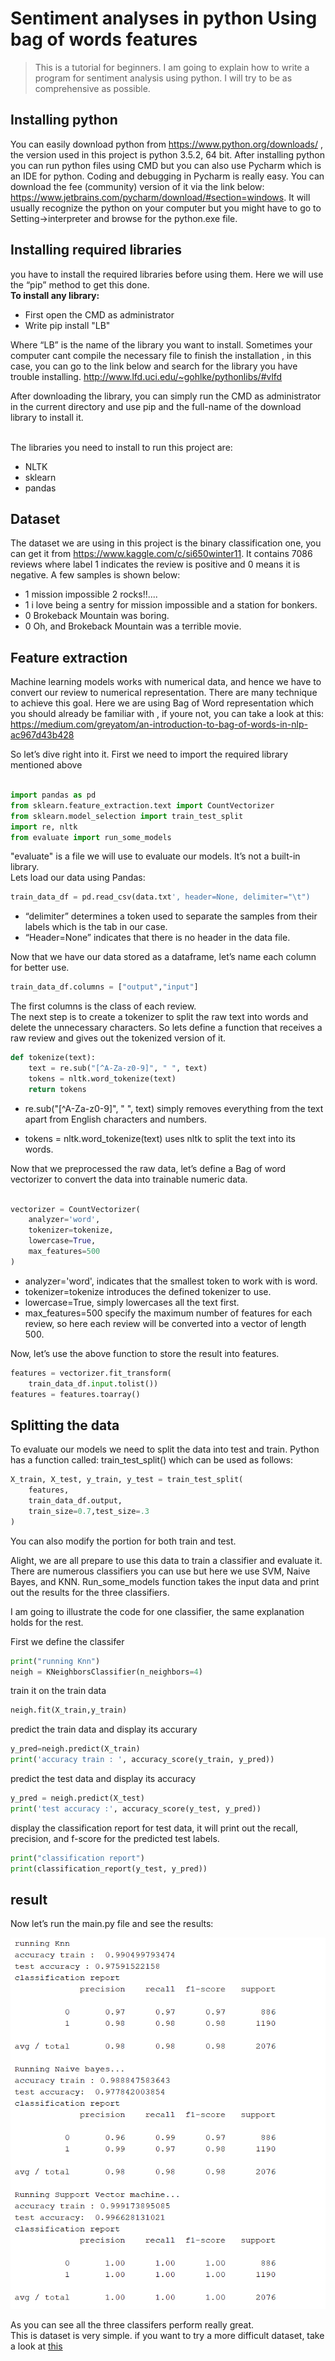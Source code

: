 # Sentiment analyses in python Using bag of words features

> This is a tutorial for beginners.
I am going to explain how to write a program for sentiment analysis
using python. I will try to be as comprehensive  as possible. 


## Installing python
You can easily download python from https://www.python.org/downloads/ , the version used in this project is python 3.5.2, 64 bit.
After installing python you can run python files using CMD but you can also use Pycharm which is an IDE for python. Coding and debugging in Pycharm is really easy. You can download the fee (community) version of it via the link below:
https://www.jetbrains.com/pycharm/download/#section=windows. 
It will usually recognize the python on your computer but you might have to go to Setting->interpreter and browse for the python.exe file.
## Installing required libraries
you have to install the required libraries before using them. Here we will use the “pip” method to get this done.<br />
**To install any library:**
- First open the CMD as administrator 
- Write pip install "LB" <br />

Where “LB” is the name of the library you want to install.
Sometimes your computer cant compile the necessary file to finish the installation , in this case, you can go to the link below and search for the library you have trouble installing. http://www.lfd.uci.edu/~gohlke/pythonlibs/#vlfd 


After downloading the library, you can simply run the CMD as administrator in the current directory and use pip and the full-name of the download library to install it.<br /><br />

The libraries you need to install to run this project are:
- NLTK
- sklearn
- pandas

## Dataset 
The dataset we are using in this project is the binary classification one, you can get it from https://www.kaggle.com/c/si650winter11.  It contains 7086 reviews where label 1 indicates the review is positive and 0 means it is negative. A few samples is shown below:
- 1	mission impossible 2 rocks!!....
- 1	i love being a sentry for mission impossible and a station for bonkers.
- 0	Brokeback Mountain was boring.
- 0	Oh, and Brokeback Mountain was a terrible movie.


## Feature extraction
Machine learning models works with numerical data, and hence we have to convert our review to numerical representation. There are many technique to achieve this goal.  Here we are using Bag of Word representation which you should already be familiar with , if youre not,  you can take a look at this: https://medium.com/greyatom/an-introduction-to-bag-of-words-in-nlp-ac967d43b428


So let’s dive right into it.
First we need to import the required library mentioned above <br />

``` python

import pandas as pd
from sklearn.feature_extraction.text import CountVectorizer
from sklearn.model_selection import train_test_split
import re, nltk
from evaluate import run_some_models

```

"evaluate" is a file we will use to evaluate our models. It’s not a built-in library.<br/>
Lets load our data using Pandas:<br/>

```python
train_data_df = pd.read_csv(data.txt', header=None, delimiter="\t")

```

- “delimiter” determines  a token used to separate the samples from their labels which is the tab in our case.
- “Header=None” indicates that there is no header in the data file.

Now that we have our data stored as a dataframe, let’s name each column for better use.

``` python
train_data_df.columns = ["output","input"]

```

The first columns is the class of each review.<br/>
The next step is to create a tokenizer to split the raw text into words and delete the unnecessary characters. So lets define a function that receives a raw review and gives out the tokenized version of it. 

```python
def tokenize(text):
    text = re.sub("[^A-Za-z0-9]", " ", text)
    tokens = nltk.word_tokenize(text)
    return tokens
```

- re.sub("[^A-Za-z0-9]", " ", text) simply removes everything from the text apart from English characters and numbers.

- tokens = nltk.word_tokenize(text) uses nltk to split the text into its words.<br/>


Now that we preprocessed the raw data, let’s define a Bag of word vectorizer to convert the data into trainable numeric data. 

```python

vectorizer = CountVectorizer(
    analyzer='word',
    tokenizer=tokenize,
    lowercase=True,
    max_features=500
)

```

- analyzer='word', indicates that the smallest token to work with is word.
- tokenizer=tokenize introduces the defined tokenizer to use.
- lowercase=True, simply lowercases all the text first.
- max_features=500 specify the maximum number of features for each review, so here each review will be converted into a vector of length 500.

Now, let’s use the above function to store the result into features.

```python
features = vectorizer.fit_transform(
    train_data_df.input.tolist())
features = features.toarray()

```

## Splitting the data

To evaluate our models we need to split the data into test and train. Python has a function called: train_test_split() which can be used as follows:

```python
X_train, X_test, y_train, y_test = train_test_split(
    features,
    train_data_df.output,
    train_size=0.7,test_size=.3
)

```

You can also modify the portion for both train and test.


Alight, we are all prepare to use this data to train a classifier and evaluate it. There are numerous classifiers you can use but here we use SVM, Naive Bayes, and KNN. Run_some_models function takes the input data and print out the results for the three classifiers. 

I am going to illustrate the code for one classifier, the same explanation holds for the rest.

First we define the classifer

```python
print("running Knn")
neigh = KNeighborsClassifier(n_neighbors=4)
```

train it on the train data

```python
neigh.fit(X_train,y_train)
```

predict the train data and display its accurary

```python
y_pred=neigh.predict(X_train)
print('accuracy train : ', accuracy_score(y_train, y_pred))
```

predict the test data and display its accuracy

```python
y_pred = neigh.predict(X_test)
print('test accuracy :', accuracy_score(y_test, y_pred))
```

display the classification report for test data, it will print out the  recall, precision, and f-score for the predicted test labels.

```python
print("classification report")
print(classification_report(y_test, y_pred))
```

## result 


Now let’s run the main.py file and see the results:

![Alt text](https://github.com/Hazel1994/Sentiment_Analysis/blob/master/images/sent1.png)


As you can see all the three classifers perform really great. <br/>
This is dataset is very simple. if you want to try a more difficult dataset, take a look at [this](https://www.kaggle.com/c/sentiment-analysis-on-imdb-movie-reviews/data)


